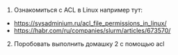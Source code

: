 1) Ознакомиться с ACL в Linux например тут:
- https://sysadminium.ru/acl_file_permissions_in_linux/
- https://habr.com/ru/companies/slurm/articles/673570/
2) Поробовать выполнить домашку 2 с помощью acl
